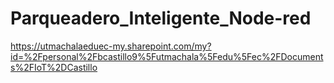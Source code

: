 # Parqueadero_Inteligente_Node-red
https://utmachalaeduec-my.sharepoint.com/my?id=%2Fpersonal%2Fbcastillo9%5Futmachala%5Fedu%5Fec%2FDocuments%2FIoT%2DCastillo
